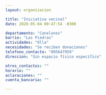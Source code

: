 ```yaml
---
layout: organizacion

title: "Iniciativa vecinal"
date: 2020-05-04 00:47:54 -0300

departamento: "Canelones"
barrio: "Las Piedras"
actividades: "Olla"
necesidades: "Se reciben donaciones"
telefono_contacto: "095647959"
direccion: "Sin espacio físico específico"

otros_contactos: ""
horario: ""
aclaraciones: ""
cuenta_bancaria: ""

---
```

